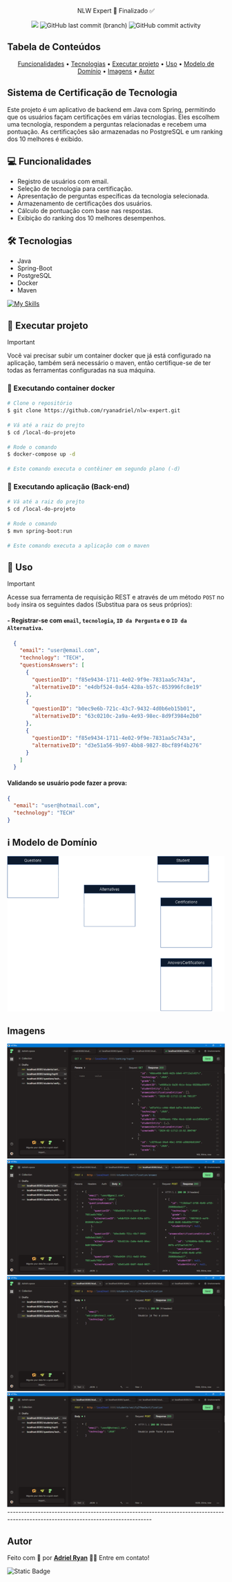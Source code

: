 <div align="center"> 
 <p>NLW Expert 🚀 Finalizado ✅</p>
  <p><img src="https://img.shields.io/static/v1?label=Technologies&message=5&color=7159c1&style=for-the-badge&logo=ghost"/> <img alt="GitHub last commit (branch)" src="https://img.shields.io/github/last-commit/ryanadriel/nlw-expert/main?style=for-the-badge&logo=Ghost"> <img alt="GitHub commit activity" src="https://img.shields.io/github/commit-activity/w/ryanadriel/nlw-expert?style=for-the-badge&logo=ghost">

</p>
</div>

## Tabela de Conteúdos

<p align="center">
 <a href="#Funcionalidades">Funcionalidades</a> •
 <a href="#Tecnologias">Tecnologias</a> • 
 <a href="#executar-projeto">Executar projeto</a> • 
 <a href="#uso">Uso</a> • 
 <a href="#modelo-de-domínio">Modelo de Domínio</a> • 
 <a href="#imagens">Imagens</a> • 
 <a href="#autor">Autor</a>
</p>

  
## Sistema de Certificação de Tecnologia

<p>Este projeto é um aplicativo de backend em Java com Spring, permitindo que os usuários façam certificações em várias tecnologias. Eles escolhem uma tecnologia, respondem a perguntas relacionadas e recebem uma pontuação. As certificações são armazenadas no PostgreSQL e um ranking dos 10 melhores é exibido.</p>


## 💻 Funcionalidades

* Registro de usuários com email.
* Seleção de tecnologia para certificação.
* Apresentação de perguntas específicas da tecnologia selecionada.
* Armazenamento de certificações dos usuários.
* Cálculo de pontuação com base nas respostas.
* Exibição do ranking dos 10 melhores desempenhos.

## 🛠 Tecnologias
* Java
* Spring-Boot
* PostgreSQL
* Docker
* Maven

[![My Skills](https://skillicons.dev/icons?i=java,spring,postgres,docker,maven)](https://skillicons.dev)
  
## 🚀 Executar projeto

> [!IMPORTANT]
> Você vai precisar subir um container docker que já está configurado na aplicação, também será necessário o maven, então certifique-se de ter todas as ferramentas configuradas na sua máquina.

### 🧭 Executando container docker

```bash
# Clone o repositório
$ git clone https://github.com/ryanadriel/nlw-expert.git

# Vá até a raiz do prejto
$ cd /local-do-projeto

# Rode o comando
$ docker-compose up -d

# Este comando executa o contêiner em segundo plano (-d)

```

### 🎲 Executando aplicação (Back-end)

```bash
# Vá até a raiz do prejto
$ cd /local-do-projeto

# Rode o comando
$ mvn spring-boot:run

# Este comando executa a aplicação com o maven

```
## 📱 Uso
> [!IMPORTANT]
> Acesse sua ferramenta de requisição REST e através de um método `POST` no `body` insira os seguintes dados (Substitua para os seus próprios):

#### - Registrar-se com `email`, `tecnologia`, `ID da Pergunta` e o `ID da Alternativa`. 

```json
  {
    "email": "user@email.com",
    "technology": "TECH",
    "questionsAnswers": [
      {
        "questionID": "f85e9434-1711-4e02-9f9e-7831aa5c743a",
        "alternativeID": "e4dbf524-0a54-428a-b57c-853996fc8e19"
      },
      {
        "questionID": "b0ec9e6b-721c-43c7-9432-4d0b6eb15b01",
        "alternativeID": "63c0210c-2a9a-4e93-98ec-8d9f3984e2b0"
      },
      {
        "questionID": "f85e9434-1711-4e02-9f9e-7831aa5c743a",
        "alternativeID": "d3e51a56-9b97-4bb8-9827-8bcf89f4b276"
      }
    ]
  }
```
#### Validando se usuário pode fazer a prova:

```json
{
  "email": "user@hotmail.com",
  "technology": "TECH"
}
```

## ℹ️ Modelo de Domínio

<img src="https://github.com/ryanadriel/nlw-expert/blob/main/imgs/nlw-expert.drawio%20(2).png?raw=true" />

## Imagens
<img src="https://github.com/ryanadriel/nlw-expert/blob/main/imgs/Captura%20de%20tela%202024-02-11%20121827.png?raw=true" />
<img src="https://github.com/ryanadriel/nlw-expert/blob/main/imgs/Captura%20de%20tela%202024-02-11%20121845.png?raw=true" />
<img src="https://github.com/ryanadriel/nlw-expert/blob/main/imgs/Captura%20de%20tela%202024-02-11%20121902.png?raw=true" />
<img src="https://github.com/ryanadriel/nlw-expert/blob/main/imgs/Captura%20de%20tela%202024-02-11%20121925.png?raw=true" />
----------------------------------------------------------------------------------------------------------------------------------

## Autor

<p>Feito com 💜 por <a href="https://github.com/ryanadriel" title="Adriel"><b>Adriel Ryan</b></sub></a> 👋🏽 Entre em contato!</p>

<img alt="Static Badge" src="https://img.shields.io/badge/https%3A%2F%2Fwww.linkedin.com%2Fin%2Fadriel-ryan%2F?style=for-the-badge&logo=linkedin&label=LinkedIn&color=%23126BC4">


